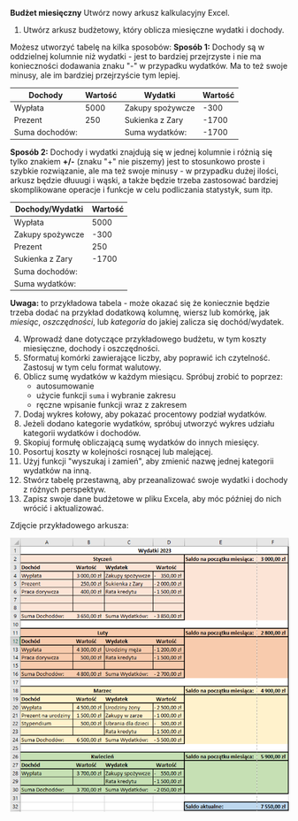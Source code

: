 
**Budżet miesięczny**
Utwórz nowy arkusz kalkulacyjny Excel.

 1.  Utwórz arkusz budżetowy, który oblicza miesięczne wydatki i dochody.  
 
Możesz utworzyć tabelę na kilka sposobów:
**Sposób 1:** Dochody są w oddzielnej kolumnie niż wydatki - jest to bardziej przejrzyste i nie ma konieczności dodawania znaku "-" w przypadku wydatków. Ma to też swoje minusy, ale im bardziej przejrzyście tym lepiej.
 
| Dochody       | Wartość | Wydatki          | Wartość |
|---------------|---------|------------------|---------|
| Wypłata       | 5000    | Zakupy spożywcze | -300    |
| Prezent       | 250     | Sukienka z Zary  | -1700   |
| Suma dochodów:|         | Suma wydatków:   | -1700   |

**Sposób 2:** Dochody i wydatki znajdują się w jednej kolumnie i różnią się tylko znakiem **+/-** (znaku "+" nie piszemy) jest to stosunkowo proste i szybkie rozwiązanie, ale ma też swoje minusy - w przypadku dużej ilości, arkusz będzie dłuuugi i wąski, a także będzie trzeba zastosować bardziej skomplikowane operacje i funkcje w celu podliczania statystyk, sum itp.

| Dochody/Wydatki  | Wartość |
|------------------|---------|
| Wypłata          | 5000    |
| Zakupy spożywcze | -300    |
| Prezent          | 250     |
| Sukienka z Zary  | -1700   |
| Suma dochodów:   |         |
| Suma wydatków:   |         |

**Uwaga:** to przykładowa tabela - może okazać się że koniecznie będzie trzeba dodać na przykład dodatkową kolumnę, wiersz lub komórkę, jak *miesiąc*, *oszczędności*, lub *kategoria* do jakiej zalicza się dochód/wydatek.

4. Wprowadź dane dotyczące przykładowego budżetu, w tym koszty miesięczne, dochody i oszczędności. 
5. Sformatuj komórki zawierające liczby, aby poprawić ich czytelność. Zastosuj w tym celu format walutowy.
6. Oblicz sumę wydatków w każdym miesiącu. Spróbuj zrobić to poprzez:
	- autosumowanie
	- użycie funkcji `suma` i wybranie zakresu
	- ręczne wpisanie funkcji wraz z zakresem
7. Dodaj wykres kołowy, aby pokazać procentowy podział wydatków.
8. Jeżeli dodano kategorie wydatków, spróbuj utworzyć wykres udziału kategorii wydatków i dochodów.
9. Skopiuj formułę obliczającą sumę wydatków do innych miesięcy.
10. Posortuj koszty w kolejności rosnącej lub malejącej. 
11. Użyj funkcji "wyszukaj i zamień", aby zmienić nazwę jednej kategorii wydatków na inną. 
12. Stwórz tabelę przestawną, aby przeanalizować swoje wydatki i dochody z różnych perspektyw. 
13. Zapisz swoje dane budżetowe w pliku Excela, aby móc później do nich wrócić i aktualizować.

Zdjęcie przykładowego arkusza:

![screenshot](budget.png "Title")
